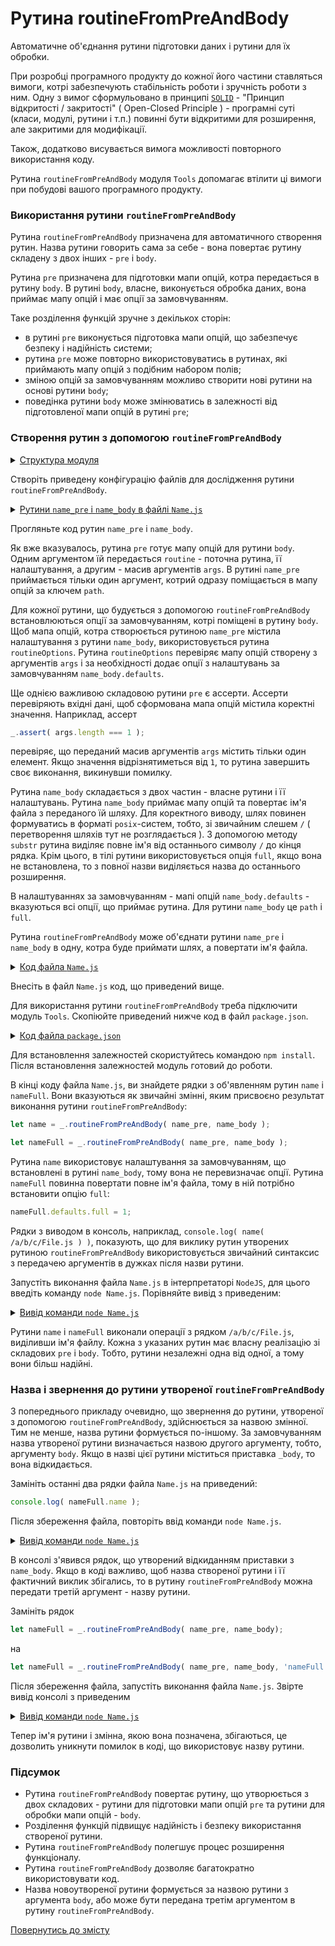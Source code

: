 # Рутина routineFromPreAndBody

Автоматичне об'єднання рутини підготовки даних і рутини для їх обробки.

При розробці програмного продукту до кожної його частини ставляться вимоги, котрі забезпечують стабільність роботи і зручність роботи з ним. Одну з вимог сформульовано в принципі [`SOLID`](https://en.wikipedia.org/wiki/SOLID) - "Принцип відкритості / закритості" ( Open-Closed Principle ) - програмні суті (класи, модулі, рутини і т.п.) повинні бути відкритими для розширення, але закритими для модифікації.

Також, додатково висувається вимога можливості повторного використання коду.

Рутина `routineFromPreAndBody` модуля `Tools` допомагає втілити ці вимоги при побудові вашого програмного продукту.

### Використання рутини `routineFromPreAndBody`

Рутина `routineFromPreAndBody` призначена для автоматичного створення рутин. Назва рутини говорить сама за себе - вона повертає рутину складену з двох інших - `pre` i `body`.

Рутина `pre` призначена для підготовки мапи опцій, котра передається в рутину `body`. В рутині `body`, власне, виконується обробка даних, вона приймає мапу опцій і має опції за замовчуванням.

Таке розділення функцій зручне з декількох сторін:

- в рутині `pre` виконується підготовка мапи опцій, що забезпечує безпеку і надійність системи;
- рутина `pre` може повторно використовуватись в рутинах, які приймають мапу опцій з подібним набором полів;
- зміною опцій за замовчуванням можливо створити нові рутини на основі рутини `body`;
- поведінка рутини `body` може змінюватись в залежності від підготовленої мапи опцій в рутині `pre`;

### Створення рутин з допомогою `routineFromPreAndBody`

<details>
  <summary><u>Структура модуля</u></summary>

```
routineFromPreAndBody
        ├── Name.js
        └── package.json

```

</details>

Створіть приведену конфігурацію файлів для дослідження рутини `routineFromPreAndBody`.

<details>
  <summary><u>Рутини <code>name_pre</code> i <code>name_body</code> в файлі <code>Name.js</code></u></summary>

```js
function name_pre( routine, args )
{
  let o = args[ 0 ];
  if( _.strIs( o ) )
  o = { path : o };

  _.routineOptions( routine, o );
  _.assert( o && _.strIs( o.path ), 'Expects strings {-o.path-}' );
  _.assert( args.length === 1 );
  _.assert( arguments.length === 2 );

  return o;
}

function name_body( o )
{
  let i = o.path.lastIndexOf( '/' );
  if( i !== -1 )
  o.path = o.path.substr( i+1 );

  if( !o.full )
  {
    let i = o.path.lastIndexOf( '.' );
    if( i !== -1 ) o.path = o.path.substr( 0, i );
  }

  return o.path;
}

name_body.defaults =
{
  path : null,
  full : 0,
}
```

</details>

Прогляньте код рутин `name_pre` i `name_body`.

Як вже вказувалось, рутина `pre` готує мапу опцій для рутини `body`. Одним аргументом їй передається `routine` - поточна рутина, її налаштування, а другим - масив аргументів `args`. В рутині `name_pre` приймається тільки один аргумент, котрий одразу поміщається в мапу опцій за ключем `path`.

Для кожної рутини, що будується з допомогою `routineFromPreAndBody` встановлюються опції за замовчуванням, котрі поміщені в рутину `body`. Щоб мапа опцій, котра створюється рутиною `name_pre` містила налаштування з рутини `name_body`, використовується рутина `routineOptions`. Рутина `routineOptions` перевіряє мапу опцій створену з аргументів `args` і за необхідності додає опції з налаштувань за замовчуванням `name_body.defaults`.

Ще однією важливою складовою рутини `pre` є ассерти. Ассерти перевіряють вхідні дані, щоб сформована мапа опцій містила коректні значення. Наприклад, ассерт

```js
_.assert( args.length === 1 );
```

перевіряє, що переданий масив аргументів `args` містить тільки один елемент. Якщо значення відрізнятиметься від `1`, то рутина завершить своє виконання, викинувши помилку.

Рутина `name_body` складається з двох частин - власне рутини і її налаштувань. Рутина `name_body` приймає мапу опцій та повертає ім'я файла з переданого їй шляху. Для коректного виводу, шлях повинен формуватись в форматі `posix`-систем, тобто, зі звичайним слешем `/` ( перетворення шляхів тут не розглядається ). З допомогою методу `substr` рутина виділяє повне ім'я від останнього символу `/` до кінця рядка. Крім цього, в тілі рутини використовується опція `full`, якщо вона не встановлена, то з повної назви виділяється назва до останнього розширення.

В налаштуваннях за замовчуванням - мапі опцій `name_body.defaults` - вказуються всі опції, що приймає рутина. Для рутини `name_body` це `path` i `full`.

Рутина `routineFromPreAndBody` може об'єднати рутини `name_pre` i `name_body` в одну, котра буде приймати шлях, а повертати ім'я файла.

<details>
  <summary><u>Код файла <code>Name.js</code></u></summary>

```js
let _ = require( 'wTools' );

//

function name_pre( routine, args )
{
  let o = args[ 0 ];
  if( _.strIs( o ) )
  o = { path : o };

  _.routineOptions( routine, o );
  _.assert( o && _.strIs( o.path ), 'Expects strings {-o.path-}' );
  _.assert( args.length === 1 );
  _.assert( arguments.length === 2 );

  return o;
}

function name_body( o )
{
  let i = o.path.lastIndexOf( '/' );
  if( i !== -1 )
  o.path = o.path.substr( i+1 );

  if( !o.full )
  {
    let i = o.path.lastIndexOf( '.' );
    if( i !== -1 ) o.path = o.path.substr( 0, i );
  }

  return o.path;
}

name_body.defaults =
{
  path : null,
  full : 0,
}

let name = _.routineFromPreAndBody( name_pre, name_body );

let nameFull = _.routineFromPreAndBody( name_pre, name_body );
nameFull.defaults.full = 1;

console.log( name( '/a/b/c/File.js' ) );
console.log( nameFull( '/a/b/c/File.js' ) );
```

</details>

Внесіть в файл `Name.js` код, що приведений вище.

Для використання рутини `routineFromPreAndBody` треба підключити модуль `Tools`. Скопіюйте приведений нижче код в файл `package.json`.

<details>
    <summary><u>Код файла <code>package.json</code></u></summary>

```json    
{
  "dependencies": {
    "wTools": ""
  }
}
```

</details>

Для встановлення залежностей скористуйтесь командою `npm install`. Після встановлення залежностей модуль готовий до роботи.

В кінці коду файла `Name.js`, ви знайдете рядки з об'явленням рутин `name` i `nameFull`. Вони вказуються як звичайні змінні, яким присвоєно результат виконання рутини `routineFromPreAndBody`:

```js
let name = _.routineFromPreAndBody( name_pre, name_body );

let nameFull = _.routineFromPreAndBody( name_pre, name_body );
```

Рутина `name` використовує налаштування за замовчуванням, що встановлені в рутині `name_body`, тому вона не перевизначає опції. Рутина `nameFull` повинна повертати повне ім'я файла, тому в ній потрібно встановити опцію `full`:

```js
nameFull.defaults.full = 1;
```

Рядки з виводом в консоль, наприклад, `console.log( name( /a/b/c/File.js ) )`, показують, що для виклику рутин утворених рутиною `routineFromPreAndBody` використовується звичайний синтаксис з передачею аргументів в дужках після назви рутини.

Запустіть виконання файла `Name.js` в інтерпретаторі `NodeJS`, для цього введіть команду `node Name.js`. Порівняйте вивід з приведеним:

<details>
  <summary><u>Вивід команди <code>node Name.js</code></u></summary>

```
[user@user ~]$ node Name.js
File
File.js
```

</details>

Рутини `name` i `nameFull` виконали операції з рядком `/a/b/c/File.js`, виділивши ім'я файлу. Кожна з указаних рутин має власну реалізацію зі складових `pre` i `body`. Тобто, рутини незалежні одна від одної, а тому вони більш надійні.

### Назва і звернення до рутини утвореної `routineFromPreAndBody`

З попереднього прикладу очевидно, що звернення до рутини, утвореної з допомогою `routineFromPreAndBody`, здійснюється за назвою змінної. Тим не менше, назва рутини формується по-іншому. За замовчуванням назва утвореної рутини визначається назвою другого аргументу, тобто, аргументу `body`. Якщо в назві цієї рутини міститься приставка `_body`, то вона відкидається.

Замініть останні два рядки файла `Name.js` на приведений:

```js
console.log( nameFull.name );
```

Після збереження файла, повторіть ввід команди `node Name.js`.

<details>
  <summary><u>Вивід команди <code>node Name.js</code></u></summary>

```
[user@user ~]$ node Name.js
name
```

</details>

В консолі з'явився рядок, що утворений відкиданням приставки з `name_body`. Якщо в коді важливо, щоб назва створеної рутини і її фактичний виклик збігались, то в рутину `routineFromPreAndBody` можна передати третій аргумент - назву рутини.

Замініть рядок

```js
let nameFull = _.routineFromPreAndBody( name_pre, name_body);
```

на

```js
let nameFull = _.routineFromPreAndBody( name_pre, name_body, 'nameFull' );
```

Після збереження файла, запустіть виконання файла `Name.js`. Звірте вивід консолі з приведеним

<details>
  <summary><u>Вивід команди <code>node Name.js</code></u></summary>

```
[user@user ~]$ node Name.js
nameFull
```

</details>

Тепер ім'я рутини і змінна, якою вона позначена, збігаються, це дозволить уникнути помилок в коді, що використовує назву рутини.

### Підсумок

- Рутина `routineFromPreAndBody` повертає рутину, що утворюється з двох складових - рутини для підготовки мапи опцій `pre` та рутини для обробки мапи опцій - `body`.
- Розділення функцій підвищує надійність і безпеку використання створеної рутини.
- Рутина `routineFromPreAndBody` полегшує процес розширення функціоналу.
- Рутина `routineFromPreAndBody` дозволяє багатократно використовувати код.
- Назва новоутвореної рутини формується за назвою рутини з аргумента `body`, або може бути передана третім аргументом в рутину `routineFromPreAndBody`.

[Повернутись до змісту](../README.md#Туторіали)
